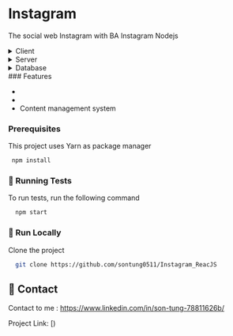   <h1>Instagram </h1>
  
  <p>
    The social web Instagram with BA Instagram Nodejs 
  </p>
<details>
  <summary>Client</summary>
  <ul>
    <li><a href="https://www.typescriptlang.org/">Typescript</a></li>
    <li><a href="https://reactjs.org/">React.js</a></li>
    <li><a href="https://react-bootstrap.github.io/">React Bootstrap</a></li>
    <li><a href="https://redux-toolkit.js.org/usage/usage-with-typescript">Redux Toolkit</a></li>
<<<<<<< HEAD
    <li><a href="https://tailwindcss.com/">TaiwindCSS</a></li>
    <li><a href="https://reactrouter.com/en/main">React-router-dom</a></li>
=======
    <li><a href="https://redux-toolkit.js.org/usage/usage-with-typescript">TaiwindCSS</a></li>
    <li><a href="https://redux-toolkit.js.org/usage/usage-with-typescript">React-router-dom</a></li>
>>>>>>> 7254d80131df3be74e29c8c3fb0393628c855a87
  </ul>
</details>

<details>
  <summary>Server</summary>
  <ul>
    <li><a href="https://www.typescriptlang.org/">Typescript</a></li>
    <li><a href="https://nodejs.org/en/">Node.js</a></li>
    <li><a href="https://expressjs.com/">Express.js</a></li>
  </ul>
</details>

<details>
<summary>Database</summary>
  <ul>
    <li><a href="https://www.mongodb.com/">MongoDB</a></li>
  </ul>
</details>
###  Features

-
-
- Content management system

### Prerequisites

This project uses Yarn as package manager

```bash
 npm install
```

### :test_tube: Running Tests

To run tests, run the following command

```bash
  npm start
```

### :running: Run Locally

Clone the project

```bash
  git clone https://github.com/sontung0511/Instagram_ReacJS
```

## :handshake: Contact

Contact to me : https://www.linkedin.com/in/son-tung-78811626b/

Project Link: [)
